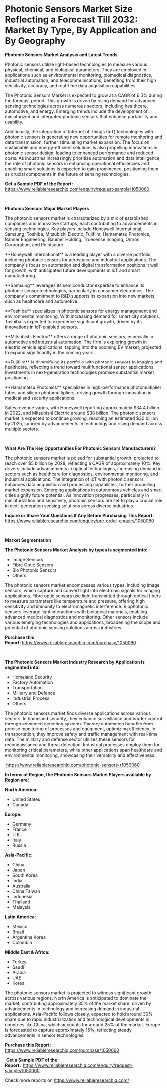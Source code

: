 <p><h1>Photonic Sensors Market Size Reflecting a Forecast Till 2032: Market By Type, By Application and By Geography</h1></p><p><strong>Photonic Sensors Market Analysis and Latest Trends</strong></p>
<p><p>Photonic sensors utilize light-based technologies to measure various physical, chemical, and biological parameters. They are employed in applications such as environmental monitoring, biomedical diagnostics, industrial automation, and telecommunications, benefiting from their high sensitivity, accuracy, and real-time data acquisition capabilities. </p><p>The Photonic Sensors Market is expected to grow at a CAGR of 6.5% during the forecast period. This growth is driven by rising demand for advanced sensing technologies across numerous sectors, including healthcare, automotive, and energy. Emerging trends include the development of miniaturized and integrated photonic sensors that enhance portability and usability. </p><p>Additionally, the integration of Internet of Things (IoT) technologies with photonic sensors is generating new opportunities for remote monitoring and data transmission, further stimulating market expansion. The focus on sustainable and energy-efficient solutions is also propelling innovations in photonic sensor design, leading to enhanced performance and reduced costs. As industries increasingly prioritize automation and data intelligence, the role of photonic sensors in enhancing operational efficiencies and enabling smart solutions is expected to gain prominence, positioning them as crucial components in the future of sensing technologies.</p></p>
<p><strong>Get a Sample PDF of the Report:&nbsp;</strong> <a href="https://www.reliableresearchiq.com/enquiry/request-sample/1050060?utm_campaign=1834&utm_medium=2&utm_source=Github&utm_content=ia&utm_term=10022025&utm_id=photonic-sensors">https://www.reliableresearchiq.com/enquiry/request-sample/1050060</a></p>
<p>&nbsp;</p>
<p><strong>Photonic Sensors Major Market Players</strong></p>
<p><p>The photonic sensors market is characterized by a mix of established companies and innovative startups, each contributing to advancements in sensing technologies. Key players include Honeywell International, Samsung, Toshiba, Mitsubishi Electric, Fujifilm, Hamamatsu Photonics, Banner Engineering, Baumer Holding, Truesense Imaging, Omron Corporation, and Pointsoure.</p><p>**Honeywell International** is a leading player with a diverse portfolio, including photonic sensors for aerospace and industrial applications. The company's focus on automation and digital transformation positions it well for growth, with anticipated future developments in IoT and smart manufacturing.</p><p>**Samsung** leverages its semiconductor expertise to enhance its photonic sensor technologies, particularly in consumer electronics. The company's commitment to R&D supports its expansion into new markets, such as healthcare and automotive.</p><p>**Toshiba** specializes in photonic sensors for energy management and environmental monitoring. With increasing demand for smart city solutions, Toshiba is expected to experience significant growth, driven by its innovations in IoT-enabled sensors.</p><p>**Mitsubishi Electric** offers a range of photonic sensors, especially in automotive and industrial automation. The firm is exploring growth in electric vehicle applications, tapping into the booming EV market, projected to expand significantly in the coming years.</p><p>**Fujifilm** is diversifying its portfolio with photonic sensors in imaging and healthcare, reflecting a trend toward multifunctional sensor applications. Investments in next-generation technologies promise substantial market positioning.</p><p>**Hamamatsu Photonics** specializes in high-performance photomultiplier tubes and silicon photomultipliers, driving growth through innovation in medical and security applications.</p><p>Sales revenue varies, with Honeywell reporting approximately $34.4 billion in 2022, and Mitsubishi Electric around $38 billion. The photonic sensors market is expected to continue growing, reaching an estimated $30 billion by 2025, spurred by advancements in technology and rising demand across multiple sectors.</p></p>
<p>&nbsp;</p>
<p><strong>What Are The Key Opportunities For Photonic Sensors Manufacturers?</strong></p>
<p><p>The photonic sensors market is poised for substantial growth, projected to reach over $5 billion by 2028, reflecting a CAGR of approximately 10%. Key drivers include advancements in optical technologies, increasing demand in sectors such as healthcare for diagnostics, environmental monitoring, and industrial applications. The integration of IoT with photonic sensors enhances data acquisition and processing capabilities, further propelling market expansion. Emerging applications in autonomous vehicles and smart cities signify future potential. As innovation progresses, particularly in miniaturization and sensitivity, photonic sensors are set to play a crucial role in next-generation sensing solutions across diverse industries.</p></p>
<p><strong>Inquire or Share Your Questions If Any Before Purchasing This Report:</strong> <a href="https://www.reliableresearchiq.com/enquiry/pre-order-enquiry/1050060?utm_campaign=1834&utm_medium=2&utm_source=Github&utm_content=ia&utm_term=10022025&utm_id=photonic-sensors">https://www.reliableresearchiq.com/enquiry/pre-order-enquiry/1050060</a></p>
<p>&nbsp;</p>
<p><strong>Market Segmentation</strong></p>
<p><strong>The Photonic Sensors Market Analysis by types is segmented into:</strong></p>
<p><ul><li>Image Sensors</li><li>Fibre Optic Sensors</li><li>Bio Photonic Sensors</li><li>Others</li></ul></p>
<p><p>The photonic sensors market encompasses various types, including image sensors, which capture and convert light into electronic signals for imaging applications. Fibre optic sensors use light transmitted through optical fibers to measure parameters like temperature and pressure, offering high sensitivity and immunity to electromagnetic interference. Biophotonic sensors leverage light interactions with biological materials, enabling advanced medical diagnostics and monitoring. Other sensors include various emerging technologies and applications, broadening the scope and potential of photonic sensing solutions across industries.</p></p>
<p><strong>Purchase this Report:&nbsp;</strong><a href="https://www.reliableresearchiq.com/purchase/1050060?utm_campaign=1834&utm_medium=2&utm_source=Github&utm_content=ia&utm_term=10022025&utm_id=photonic-sensors">https://www.reliableresearchiq.com/purchase/1050060</a></p>
<p>&nbsp;</p>
<p><strong>The Photonic Sensors Market Industry Research by Application is segmented into:</strong></p>
<p><ul><li>Homeland Security</li><li>Factory Automation</li><li>Transportation</li><li>Military and Defence</li><li>Industrial Process</li><li>Others</li></ul></p>
<p><p>The photonic sensors market finds diverse applications across various sectors. In homeland security, they enhance surveillance and border control through advanced detection systems. Factory automation benefits from precise monitoring of processes and equipment, optimizing efficiency. In transportation, they improve safety and traffic management with real-time data. The military and defense sector utilizes these sensors for reconnaissance and threat detection. Industrial processes employ them for monitoring critical parameters, while other applications span healthcare and environmental monitoring, showcasing their versatility and effectiveness.</p></p>
<p><a href="https://www.reliableresearchiq.com/photonic-sensors-r1050060?utm_campaign=1834&utm_medium=2&utm_source=Github&utm_content=ia&utm_term=10022025&utm_id=photonic-sensors">&nbsp;https://www.reliableresearchiq.com/photonic-sensors-r1050060</a></p>
<p><strong>In terms of Region, the Photonic Sensors Market Players available by Region are:</strong></p>
<p>
    <p> <strong> North America: </strong>
        <ul>
            <li>United States</li>
            <li>Canada</li>
        </ul>
        </p> 
    <p> <strong> Europe: </strong>
        <ul>
            <li>Germany</li>
            <li>France</li>
            <li>U.K.</li>
            <li>Italy</li>
            <li>Russia</li>
        </ul>
        </p> 
    <p> <strong> Asia-Pacific: </strong>
        <ul>
            <li>China</li>
            <li>Japan</li>
            <li>South Korea</li>
            <li>India</li>
            <li>Australia</li>
            <li>China Taiwan</li>
            <li>Indonesia</li>
            <li>Thailand</li>
            <li>Malaysia</li>
        </ul>
        </p> 
    <p> <strong> Latin America: </strong>
        <ul>
            <li>Mexico</li>
            <li>Brazil</li>
            <li>Argentina Korea</li>
            <li>Colombia</li>
        </ul>
        </p> 
    <p> <strong> Middle East & Africa: </strong>
        <ul>
            <li>Turkey</li>
            <li>Saudi</li>
            <li>Arabia</li>
            <li>UAE</li>
            <li>Korea</li>
        </ul>
    </p>
    </p>
<p><p>The photonic sensors market is projected to witness significant growth across various regions. North America is anticipated to dominate the market, contributing approximately 35% of the market share, driven by advancements in technology and increasing demand in industrial applications. Asia-Pacific follows closely, expected to hold around 30% share due to rapid industrialization and technological developments in countries like China, which accounts for around 25% of the market. Europe is forecasted to capture approximately 15%, reflecting steady advancements in sensor technologies.</p></p>
<p><strong>Purchase this Report: </strong><a href="https://www.reliableresearchiq.com/purchase/1050060?utm_campaign=1834&utm_medium=2&utm_source=Github&utm_content=ia&utm_term=10022025&utm_id=photonic-sensors">https://www.reliableresearchiq.com/purchase/1050060</a></p>
<p>&nbsp;<strong>Get a Sample PDF of the Report:&nbsp;&nbsp;</strong><a href="https://www.reliableresearchiq.com/enquiry/request-sample/1050060?utm_campaign=1834&utm_medium=2&utm_source=Github&utm_content=ia&utm_term=10022025&utm_id=photonic-sensors">https://www.reliableresearchiq.com/enquiry/request-sample/1050060</a></p>
<p><strong></strong></p>
<p>Check more reports on <a href="https://www.reliableresearchiq.com/?utm_campaign=1834&utm_medium=2&utm_source=Github&utm_content=ia&utm_term=10022025&utm_id=photonic-sensors">https://www.reliableresearchiq.com/</a></p>